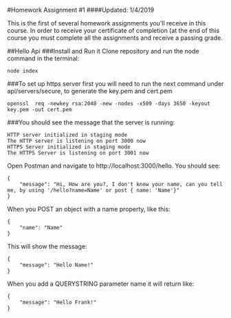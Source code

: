 
#Homework Assignment #1
####Updated: 1/4/2019

This is the first of several homework assignments you'll receive in this course. In order to receive your certificate of completion (at the end of this course you must complete all the assignments and receive a passing grade. 

##Hello Api
###Install and Run it
Clone repository and run the node command in the terminal:
```
node index
```
###To set up https server first you will need to run the next command under api/servers/secure, to generate the key.pem and cert.pem
```
openssl  req -newkey rsa:2048 -new -nodes -x509 -days 3650 -keyout key.pem -out cert.pem
```

###You should see the message that the server is running:
```
HTTP server initialized in staging mode
The HTTP server is listening on port 3000 now
HTTPS Server initialized in staging mode
The HTTPS Server is listening on port 3001 now
```

Open Postman and navigate to http://localhost:3000/hello. You should see:
```
{
    "message": "Hi, How are you?, I don't know your name, can you tell me, by using '/hello?name=Name' or post { name: 'Name'}"
}
```

When you POST an object with a name property, like this:
```
{
    "name": "Name"
}

```

This will show the message:
```
{
    "message": "Hello Name!"
}
```

When you add a QUERYSTRING parameter name it will return like: 

```
{
    "message": "Hello Frank!"
}
```